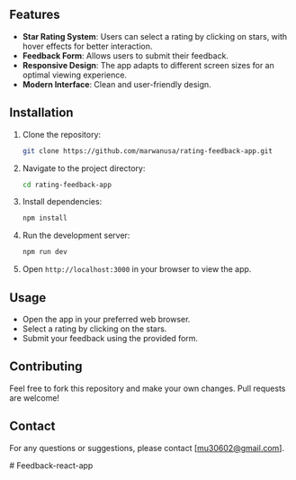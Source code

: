 ## Features
- **Star Rating System**: Users can select a rating by clicking on stars, with hover effects for better interaction.
- **Feedback Form**: Allows users to submit their feedback.
- **Responsive Design**: The app adapts to different screen sizes for an optimal viewing experience.
- **Modern Interface**: Clean and user-friendly design.

## Installation
1. Clone the repository:
    ```bash
    git clone https://github.com/marwanusa/rating-feedback-app.git
    ```
2. Navigate to the project directory:
    ```bash
    cd rating-feedback-app
    ```
3. Install dependencies:
    ```bash
    npm install
    ```
4. Run the development server:
    ```bash
    npm run dev
    ```
5. Open `http://localhost:3000` in your browser to view the app.

## Usage
- Open the app in your preferred web browser.
- Select a rating by clicking on the stars.
- Submit your feedback using the provided form.

## Contributing
Feel free to fork this repository and make your own changes. Pull requests are welcome!

## Contact
For any questions or suggestions, please contact [mu30602@gmail.com].

#   F e e d b a c k - r e a c t - a p p  
 